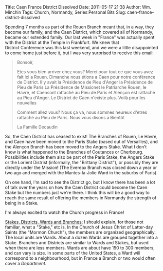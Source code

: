 Title: Caen France District Dissolved
Date: 2011-05-17 21:38
Author: Wm. Minchin
Tags: Church, Normandy, Series:Personal Bits
Slug: caen-france-district-dissolved

Spending 7 months as part of the Rouen Branch meant that, in a way, they
become our family, and the Caen District, which covered all of Normandy,
became our extended family. Our last week in "France" was actually spent
with the District at the Temple in Frankfurt. We knew that
District Conference was this last weekend, and we were a little
disappointed to come home just before it, but I was very surprised to
receive this email:

> Bonsoir,
>     
> Etes vous bien arriver chez vous?
> Merci pour tout ce que vous avez fait ici a Rouen.
> Dimanche nous étions a Caen pour notre conférence de District.
> Il y avait la Présidence de Pieu d'Anger la Présidence de Pieu de Paris
> La Présidence de Missionet le Patriarche
> Rouen, le Havre, et Caensont rattaché au Pieu de Paris et Alençon est rattaché au Pieu d'Anger.
> Le District de Caen n'existe plus.
> Voilà pour les nouvelles
>  
> Comment allez vous?
> Nous ça va, nous sommes heureux d'etres rattaché au Pieu de Paris.
> Nous vous disons a Bientôt
> 
> La Famille Decaudin

So, the Caen District has ceased to exist! The Branches of Rouen, Le
Havre, and Caen have been moved to the Paris Stake (based out of
Versailles), and the Alençon Branch has been moved to the Angers Stake.
What I don't know is what happened to the Branches of Coutances or
Cherbourg. Possibilities include them also be part of the Paris Stake,
the Angers Stake or the Lorient Distrist (informally, the "Brittany
District"), or possibly they are directly under the Mission! (The
Evereax Branch was closed down a year or two ago and merged with the
Mantes-la-Jolie Ward in the suburbs of Paris).

On one hand, I'm sad to see the District go, but I know there has been a
lot of talk over the years on how the Caen District could become the
Caen Stake but the numbers just we're there. I think this will be a good
way to reach the same result of offering the members in Normandy the
strength of being in a Stake.

I'm always excited to watch the Church progress in France!

<u>Stakes, Districts, Wards and Branches:</u> I should explain, for
those not familiar, what a "Stake," etc is. In the Church of Jesus
Christ of Latter-day Saints (the "Mormon Church"), the members are
organized geographically. The local units are Wards. About a dozen Wards
are grouped together into a Stake. Branches and Districts are similar to
Wards and Stakes, but used when there are less members. Wards are about
have 150 to 300 members, and can vary is size. In some parts of the
United States, a Ward will correspond to a neighbourhood, but in France
a Branch or two would often cover a *Department*.
